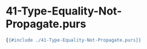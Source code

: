# 41-Type-Equality-Not-Propagate.purs

```haskell
{{#include ./41-Type-Equality-Not-Propagate.purs}}
```
